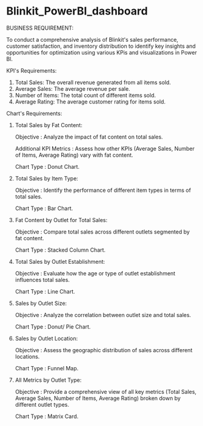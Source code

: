# Blinkit_PowerBI_dashboard

BUSINESS REQUIREMENT:

To conduct a comprehensive analysis of Blinkit's sales performance, customer satisfaction, and inventory distribution to identify key insights and opportunities for optimization using various KPis and visualizations in Power Bl.

KPI's Requirements:

1. Total Sales: The overall revenue generated from all items sold.
2. Average Sales: The average revenue per sale.
3. Number of Items: The total count of different items sold.
4. Average Rating: The average customer rating for items sold.

Chart's Requirements:

1. Total Sales by Fat Content:

    Objective :  Analyze the impact of fat content on total sales.

    Additional KPI Metrics :  Assess how other KPIs (Average Sales, Number of Items, Average Rating) vary with fat content.

    Chart Type :  Donut Chart.

2. Total Sales by Item Type:

    Objective :  Identify the performance of different item types in terms of total sales.

    Chart Type :  Bar Chart.

3. Fat Content by Outlet for Total Sales:

    Objective :  Compare total sales across different outlets segmented by fat content.

    Chart Type :  Stacked Column Chart.

4. Total Sales by Outlet Establishment:
   
    Objective :  Evaluate how the age or type of outlet establishment influences total sales.

    Chart Type :  Line Chart.

5. Sales by Outlet Size:

   Objective :  Analyze the correlation between outlet size and total sales.

   Chart Type :  Donut/ Pie Chart.

6. Sales by Outlet Location:

   Objective :  Assess the geographic distribution of sales across different locations.

   Chart Type :  Funnel Map.

7. All Metrics by Outlet Type:

   Objective :  Provide a comprehensive view of all key metrics (Total Sales, Average Sales, Number of Items, Average Rating)
   broken down by different outlet types.

   Chart Type :  Matrix Card.
